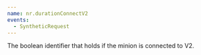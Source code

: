 ```yaml
---
name: nr.durationConnectV2
events:
  - SyntheticRequest
---
```


The boolean identifier that holds if the minion is connected to V2.